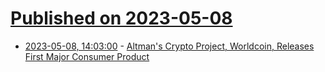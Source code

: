 # [Published on 2023-05-08](index.md)

* [2023-05-08, 14:03:00](https://tech.slashdot.org/story/23/05/08/143247/altmans-crypto-project-worldcoin-releases-first-major-consumer-product?utm_source=rss1.0mainlinkanon&utm_medium=feed) - [Altman's Crypto Project, Worldcoin, Releases First Major Consumer Product](https://tech.slashdot.org/story/23/05/08/143247/altmans-crypto-project-worldcoin-releases-first-major-consumer-product?utm_source=rss1.0mainlinkanon&utm_medium=feed)
